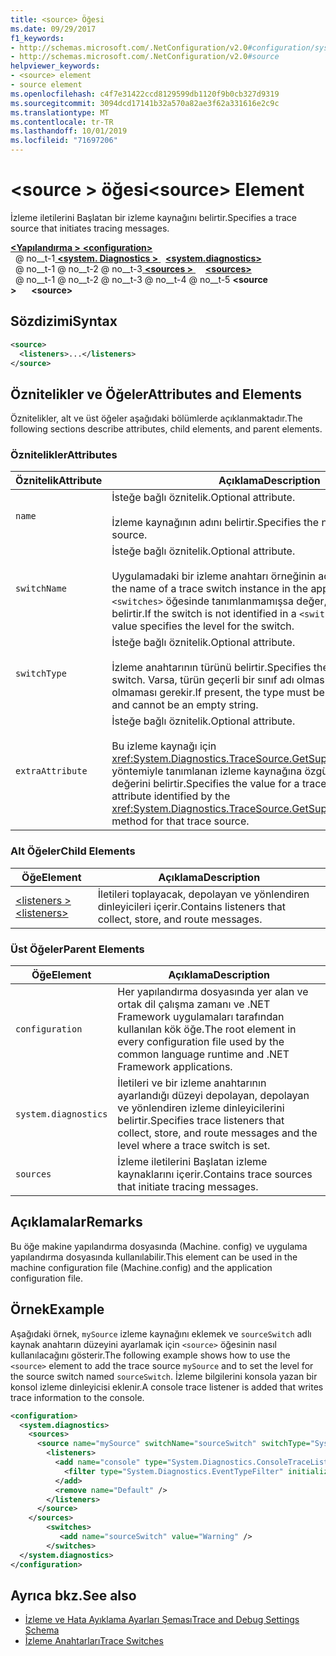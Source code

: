 ```yaml
---
title: <source> Öğesi
ms.date: 09/29/2017
f1_keywords:
- http://schemas.microsoft.com/.NetConfiguration/v2.0#configuration/system.diagnostics/sources/source
- http://schemas.microsoft.com/.NetConfiguration/v2.0#source
helpviewer_keywords:
- <source> element
- source element
ms.openlocfilehash: c4f7e31422ccd8129599db1120f9b0cb327d9319
ms.sourcegitcommit: 3094dcd17141b32a570a82ae3f62a331616e2c9c
ms.translationtype: MT
ms.contentlocale: tr-TR
ms.lasthandoff: 10/01/2019
ms.locfileid: "71697206"
---
```

# <a name="source-element"></a><span data-ttu-id="15316-102">\<source > öğesi</span><span class="sxs-lookup"><span data-stu-id="15316-102">\<source> Element</span></span>
<span data-ttu-id="15316-103">İzleme iletilerini Başlatan bir izleme kaynağını belirtir.</span><span class="sxs-lookup"><span data-stu-id="15316-103">Specifies a trace source that initiates tracing messages.</span></span>  
  
[<span data-ttu-id="15316-104"> **\<Yapılandırma >** </span><span class="sxs-lookup"><span data-stu-id="15316-104">**\<configuration>**</span></span>](../configuration-element.md)  
<span data-ttu-id="15316-105">&nbsp; @ no__t-1[ **\<system. Diagnostics >** ](system-diagnostics-element.md)</span><span class="sxs-lookup"><span data-stu-id="15316-105">&nbsp;&nbsp;[**\<system.diagnostics>**](system-diagnostics-element.md)</span></span>  
<span data-ttu-id="15316-106">&nbsp; @ no__t-1 @ no__t-2 @ no__t-3[ **\<sources >** ](sources-element.md)</span><span class="sxs-lookup"><span data-stu-id="15316-106">&nbsp;&nbsp;&nbsp;&nbsp;[**\<sources>**](sources-element.md)</span></span>  
<span data-ttu-id="15316-107">&nbsp; @ no__t-1 @ no__t-2 @ no__t-3 @ no__t-4 @ no__t-5 **\<source >**</span><span class="sxs-lookup"><span data-stu-id="15316-107">&nbsp;&nbsp;&nbsp;&nbsp;&nbsp;&nbsp;**\<source>**</span></span>  
  
## <a name="syntax"></a><span data-ttu-id="15316-108">Sözdizimi</span><span class="sxs-lookup"><span data-stu-id="15316-108">Syntax</span></span>  
  
```xml  
<source>   
  <listeners>...</listeners>  
</source>  
```  
  
## <a name="attributes-and-elements"></a><span data-ttu-id="15316-109">Öznitelikler ve Öğeler</span><span class="sxs-lookup"><span data-stu-id="15316-109">Attributes and Elements</span></span>  
 <span data-ttu-id="15316-110">Öznitelikler, alt ve üst öğeler aşağıdaki bölümlerde açıklanmaktadır.</span><span class="sxs-lookup"><span data-stu-id="15316-110">The following sections describe attributes, child elements, and parent elements.</span></span>  
  
### <a name="attributes"></a><span data-ttu-id="15316-111">Öznitelikler</span><span class="sxs-lookup"><span data-stu-id="15316-111">Attributes</span></span>  
  
|<span data-ttu-id="15316-112">Öznitelik</span><span class="sxs-lookup"><span data-stu-id="15316-112">Attribute</span></span>|<span data-ttu-id="15316-113">Açıklama</span><span class="sxs-lookup"><span data-stu-id="15316-113">Description</span></span>|  
|---------------|-----------------|  
|`name`|<span data-ttu-id="15316-114">İsteğe bağlı öznitelik.</span><span class="sxs-lookup"><span data-stu-id="15316-114">Optional attribute.</span></span><br /><br /> <span data-ttu-id="15316-115">İzleme kaynağının adını belirtir.</span><span class="sxs-lookup"><span data-stu-id="15316-115">Specifies the name of the trace source.</span></span>|  
|`switchName`|<span data-ttu-id="15316-116">İsteğe bağlı öznitelik.</span><span class="sxs-lookup"><span data-stu-id="15316-116">Optional attribute.</span></span><br /><br /> <span data-ttu-id="15316-117">Uygulamadaki bir izleme anahtarı örneğinin adını belirtir.</span><span class="sxs-lookup"><span data-stu-id="15316-117">Specifies the name of a trace switch instance in the application.</span></span> <span data-ttu-id="15316-118">Anahtar `<switches>` öğesinde tanımlanmamışsa değer, anahtarın düzeyini belirtir.</span><span class="sxs-lookup"><span data-stu-id="15316-118">If the switch is not identified in a `<switches>` element, the value specifies the level for the switch.</span></span>|  
|`switchType`|<span data-ttu-id="15316-119">İsteğe bağlı öznitelik.</span><span class="sxs-lookup"><span data-stu-id="15316-119">Optional attribute.</span></span><br /><br /> <span data-ttu-id="15316-120">İzleme anahtarının türünü belirtir.</span><span class="sxs-lookup"><span data-stu-id="15316-120">Specifies the type of the trace switch.</span></span> <span data-ttu-id="15316-121">Varsa, türün geçerli bir sınıf adı olması ve boş bir dize olmaması gerekir.</span><span class="sxs-lookup"><span data-stu-id="15316-121">If present, the type must be a valid class name and cannot be an empty string.</span></span>|  
|`extraAttribute`|<span data-ttu-id="15316-122">İsteğe bağlı öznitelik.</span><span class="sxs-lookup"><span data-stu-id="15316-122">Optional attribute.</span></span><br /><br /> <span data-ttu-id="15316-123">Bu izleme kaynağı için <xref:System.Diagnostics.TraceSource.GetSupportedAttributes%2A> yöntemiyle tanımlanan izleme kaynağına özgü bir özniteliğin değerini belirtir.</span><span class="sxs-lookup"><span data-stu-id="15316-123">Specifies the value for a trace source-specific attribute identified by the <xref:System.Diagnostics.TraceSource.GetSupportedAttributes%2A> method for that trace source.</span></span>|  
  
### <a name="child-elements"></a><span data-ttu-id="15316-124">Alt Öğeler</span><span class="sxs-lookup"><span data-stu-id="15316-124">Child Elements</span></span>  
  
|<span data-ttu-id="15316-125">Öğe</span><span class="sxs-lookup"><span data-stu-id="15316-125">Element</span></span>|<span data-ttu-id="15316-126">Açıklama</span><span class="sxs-lookup"><span data-stu-id="15316-126">Description</span></span>|  
|-------------|-----------------|  
|[<span data-ttu-id="15316-127">\<listeners ></span><span class="sxs-lookup"><span data-stu-id="15316-127">\<listeners></span></span>](listeners-element-for-source.md)|<span data-ttu-id="15316-128">İletileri toplayacak, depolayan ve yönlendiren dinleyicileri içerir.</span><span class="sxs-lookup"><span data-stu-id="15316-128">Contains listeners that collect, store, and route messages.</span></span>|  
  
### <a name="parent-elements"></a><span data-ttu-id="15316-129">Üst Öğeler</span><span class="sxs-lookup"><span data-stu-id="15316-129">Parent Elements</span></span>  
  
|<span data-ttu-id="15316-130">Öğe</span><span class="sxs-lookup"><span data-stu-id="15316-130">Element</span></span>|<span data-ttu-id="15316-131">Açıklama</span><span class="sxs-lookup"><span data-stu-id="15316-131">Description</span></span>|  
|-------------|-----------------|  
|`configuration`|<span data-ttu-id="15316-132">Her yapılandırma dosyasında yer alan ve ortak dil çalışma zamanı ve .NET Framework uygulamaları tarafından kullanılan kök öğe.</span><span class="sxs-lookup"><span data-stu-id="15316-132">The root element in every configuration file used by the common language runtime and .NET Framework applications.</span></span>|  
|`system.diagnostics`|<span data-ttu-id="15316-133">İletileri ve bir izleme anahtarının ayarlandığı düzeyi depolayan, depolayan ve yönlendiren izleme dinleyicilerini belirtir.</span><span class="sxs-lookup"><span data-stu-id="15316-133">Specifies trace listeners that collect, store, and route messages and the level where a trace switch is set.</span></span>|  
|`sources`|<span data-ttu-id="15316-134">İzleme iletilerini Başlatan izleme kaynaklarını içerir.</span><span class="sxs-lookup"><span data-stu-id="15316-134">Contains trace sources that initiate tracing messages.</span></span>|  
  
## <a name="remarks"></a><span data-ttu-id="15316-135">Açıklamalar</span><span class="sxs-lookup"><span data-stu-id="15316-135">Remarks</span></span>  
 <span data-ttu-id="15316-136">Bu öğe makine yapılandırma dosyasında (Machine. config) ve uygulama yapılandırma dosyasında kullanılabilir.</span><span class="sxs-lookup"><span data-stu-id="15316-136">This element can be used in the machine configuration file (Machine.config) and the application configuration file.</span></span>  
  
## <a name="example"></a><span data-ttu-id="15316-137">Örnek</span><span class="sxs-lookup"><span data-stu-id="15316-137">Example</span></span>  
 <span data-ttu-id="15316-138">Aşağıdaki örnek, `mySource` izleme kaynağını eklemek ve `sourceSwitch` adlı kaynak anahtarın düzeyini ayarlamak için `<source>` öğesinin nasıl kullanılacağını gösterir.</span><span class="sxs-lookup"><span data-stu-id="15316-138">The following example shows how to use the `<source>` element to add the trace source `mySource` and to set the level for the source switch named `sourceSwitch`.</span></span> <span data-ttu-id="15316-139">İzleme bilgilerini konsola yazan bir konsol izleme dinleyicisi eklenir.</span><span class="sxs-lookup"><span data-stu-id="15316-139">A console trace listener is added that writes trace information to the console.</span></span>  
  
```xml  
<configuration>  
  <system.diagnostics>  
    <sources>  
      <source name="mySource" switchName="sourceSwitch" switchType="System.Diagnostics.SourceSwitch"  >  
        <listeners>  
          <add name="console" type="System.Diagnostics.ConsoleTraceListener" >  
            <filter type="System.Diagnostics.EventTypeFilter" initializeData="Error" />  
          </add>  
          <remove name="Default" />  
        </listeners>  
      </source>  
    </sources>  
        <switches>  
           <add name="sourceSwitch" value="Warning" />  
        </switches>    
  </system.diagnostics>   
</configuration>  
```  
  
## <a name="see-also"></a><span data-ttu-id="15316-140">Ayrıca bkz.</span><span class="sxs-lookup"><span data-stu-id="15316-140">See also</span></span>

- [<span data-ttu-id="15316-141">İzleme ve Hata Ayıklama Ayarları Şeması</span><span class="sxs-lookup"><span data-stu-id="15316-141">Trace and Debug Settings Schema</span></span>](index.md)
- [<span data-ttu-id="15316-142">İzleme Anahtarları</span><span class="sxs-lookup"><span data-stu-id="15316-142">Trace Switches</span></span>](../../../debug-trace-profile/trace-switches.md)
